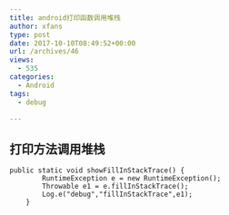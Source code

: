 ```yaml
---
title: android打印函数调用堆栈
author: xfans
type: post
date: 2017-10-10T08:49:52+00:00
url: /archives/46
views:
  - 535
categories:
  - Android
tags:
  - debug

---
```

## 打印方法调用堆栈

<pre class="line-numbers prism-highlight" data-start="1"><code class="language-java">public static void showFillInStackTrace() {
        RuntimeException e = new RuntimeException();
        Throwable e1 = e.fillInStackTrace();
        Log.e("debug","fillInStackTrace",e1);
    }
</code></pre>